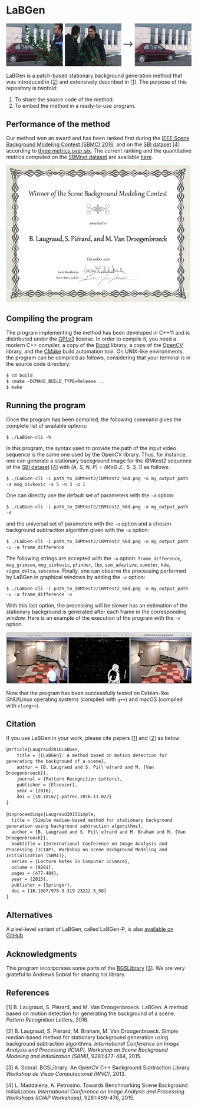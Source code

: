 # LaBGen

![Screenshot](.readme/graphical-abstract.png)

LaBGen is a patch-based stationary background generation method that was introduced in [[2](#references)] and extensively described in [[1](#references)]. The purpose of this repository is twofold:

1. To share the source code of the method.
2. To embed the method in a ready-to-use program.

## Performance of the method

Our method won an award and has been ranked first during the [IEEE Scene Background Modeling Contest (SBMC) 2016](http://pione.dinf.usherbrooke.ca/sbmc2016), and on the [SBI dataset](http://sbmi2015.na.icar.cnr.it/SBIdataset.html) [[4](#references)] according to [three metrics over six](http://sbmi2015.na.icar.cnr.it/SBIdataset.html#[Results]). The current ranking and the quantitative metrics computed on the [SBMnet dataset](http://www.scenebackgroundmodeling.net) are available [here](http://pione.dinf.usherbrooke.ca/results).

![Screenshot](.readme/award.jpg)

## Compiling the program

The program implementing the method has been developed in C++11 and is distributed under the [GPLv3](LICENSE) license. In order to compile it, you need a modern C++ compiler, a copy of the [Boost](http://www.boost.org) library, a copy of the [OpenCV](http://opencv.org) library, and the [CMake](https://cmake.org) build automation tool. On UNIX-like environments, the program can be compiled as follows, considering that your terminal is in the source code directory:

```
$ cd build
$ cmake -DCMAKE_BUILD_TYPE=Release ..
$ make
```

## Running the program

Once the program has been compiled, the following command gives the complete list of available options:

```
$ ./LaBGen-cli -h
```

In this program, the syntax used to provide the path of the input video sequence is the same one used by the OpenCV library. Thus, for instance, one can generate a stationary background image for the IBMtest2 sequence of the [SBI dataset](http://sbmi2015.na.icar.cnr.it/SBIdataset.html) [[4](#references)] with *(A, S, N, P) = (MoG Z., 5, 3, 1)* as follows:

```
$ ./LaBGen-cli -i path_to_IBMtest2/IBMtest2_%6d.png -o my_output_path -a mog_zivkovic -s 5 -n 3 -p 1
```

One can directly use the default set of parameters with the `-d` option:

```
$ ./LaBGen-cli -i path_to_IBMtest2/IBMtest2_%6d.png -o my_output_path -d
```

and the universal set of parameters with the `-u` option and a chosen background subtraction algorithm given with the `-a` option:

```
$ ./LaBGen-cli -i path_to_IBMtest2/IBMtest2_%6d.png -o my_output_path -u -a frame_difference
```

The following strings are accepted with the `-a` option: `frame_difference`, `mog_grimson`, `mog_zivkovic`, `pfinder`, `lbp`, `som_adaptive`, `vumeter`, `kde`, `sigma_delta`, `subsense`. Finally, one can observe the processing performed by LaBGen in graphical windows by adding the `-v` option:

```
$ ./LaBGen-cli -i path_to_IBMtest2/IBMtest2_%6d.png -o my_output_path -u -a frame_difference -v
```

With this last option, the processing will be slower has an estimation of the stationary background is generated after each frame in the corresponding window. Here is an example of the execution of the program with the `-v` option:

![Screenshot](.readme/screenshot.png)

Note that the program has been successfully tested on Debian-like GNU/Linux operating systems (compiled with `g++`) and macOS (compiled with `clang++`).

## Citation

If you use LaBGen in your work, please cite papers [[1](#references)] and [[2](#references)] as below:

```
@article{Laugraud2016LaBGen,
	title = {{LaBGen}: A method based on motion detection for generating the background of a scene},
	author = {B. Laugraud and S. Pi{\'e}rard and M. {Van Droogenbroeck}},
	journal = {Pattern Recognition Letters},
	publisher = {Elsevier},
	year = {2016},
	doi = {10.1016/j.patrec.2016.11.022}
}

@inproceedings{Laugraud2015Simple,
  title = {Simple median-based method for stationary background generation using background subtraction algorithms},
  author = {B. Laugraud and S. Pi{\'e}rard and M. Braham and M. {Van Droogenbroeck}},
  booktitle = {International Conference on Image Analysis and Processing (ICIAP), Workshop on Scene Background Modeling and Initialization (SBMI)},
  series = {Lecture Notes in Computer Science},
  volume = {9281},
  pages = {477-484},
  year = {2015},
  publisher = {Springer},
  doi = {10.1007/978-3-319-23222-5_58}
}
```

## Alternatives

A pixel-level variant of LaBGen, called LaBGen-P, is also [available on GitHub](https://github.com/benlaug/labgen-p).

## Acknowledgments

This program incorporates some parts of the [BGSLibrary](https://github.com/andrewssobral/bgslibrary) [[3](#references)]. We are very grateful to Andrews Sobral for sharing his library.

## References

[1] B. Laugraud, S. Piérard, and M. Van Droogenbroeck. LaBGen: A method based on motion detection for generating the background of a scene. *Pattern Recognition Letters*, 2016.

[2] B. Laugraud, S. Piérard, M. Braham, M. Van Droogenbroeck. Simple median-based method for stationary background generation using background subtraction algorithms. *International Conference on Image Analysis and Processing (ICIAP), Workshop on Scene Background Modeling and Initialization (SBMI)*, 9281:477-484, 2015.

[3] A. Sobral. BGSLibrary: An OpenCV C++ Background Subtraction Library. *Workshop de Visao Computacional (WVC)*, 2013.

[4] L. Maddalena, A. Petrosino. Towards Benchmarking Scene Background Initialization. *International Conference on Image Analysis and Processing Workshops (ICIAP Workshops)*, 9281:469-476, 2015.
